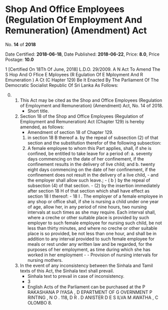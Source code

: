 # Shop And  Office  Employees (Regulation Of Employment And Remuneration)   (Amendment) Act

No. **14** of **2018**

Date Certified: **2018-06-18**, Date Published: **2018-06-22**, Price: **8.0**, Price Postage: **10.0**

1
[Certified On 18Th Of June, 2018]
L.D.O. 29/2009.
A N   Act   To   Amend   The  S Hop   And  O Ffice  E Mployees  (R Egulation   Of E Mployment   And  R Emuneration ) A Ct  (C Hapter  129)
Be It Enacted By The Parliament Of The Democratic Socialist Republic Of Sri Lanka As Follows:

0. 
    1. This Act may be cited as the Shop and Office Employees (Regulation of  Employment and Remuneration) (Amendment)   Act, No. 14 of  2018.
        - Short title.
    2. Section 18 of the Shop and Office Employees (Regulation of Employment and Remuneration) Act (Chapter 129) is hereby amended, as follows:
        - Amendment of section 18 of Chapter 129.
        1. in section 18 B  thereof
            a. by the repeal of subsection (2) of that section and the substitution therefor of the following subsection:
        2. A female employee to whom this Part applies, shall, if she is confined, be entitled to take leave for a period of:
            a. seventy days commencing on the date of her confinement, if the confinement results in the delivery of live child; and
            b. twenty eight days commencing on the date of her confinement, if the confinement does not result in the delivery of a live child,
                - and the employer shall allow such leave.;
                - ( b ) by the repeal of subsection (4) of that section.
                - (2)  by the insertion immediately after section 18 H  of that section which shall have effect as section 18 I thereof:
                - 18 I . The employer of a female employee in any shop or office shall, if she is nursing a child under one year of age, allow her, in any period of nine hours, two nursing intervals at such times as she may require. Each interval shall, where a creche or other suitable place is provided by such employer to such female employee for nursing such child, be not less than thirty minutes, and where no creche or other suitable place is so provided, be not less than one hour, and shall be in addition to any interval provided to such female employee for meals or rest under any written law and be regarded, for the purposes of her employment, as time during which she has worked in her employment
                - 
                - Provision of nursing intervals for nursing mothers.
    3. In the event of any inconsistency between the Sinhala and Tamil texts of this Act, the Sinhala text shall prevail.
        - Sinhala text to prevail in case of inconsistency.
        - 3
        - English Acts of the Parliament can be purchased at the P RAKASHANA  P IYASA , D EPARTMENT   OF G OVERNMENT  P RINTING , N O . 118, D R . D ANISTER  D E  S ILVA  M AWATHA , C OLOMBO  8.